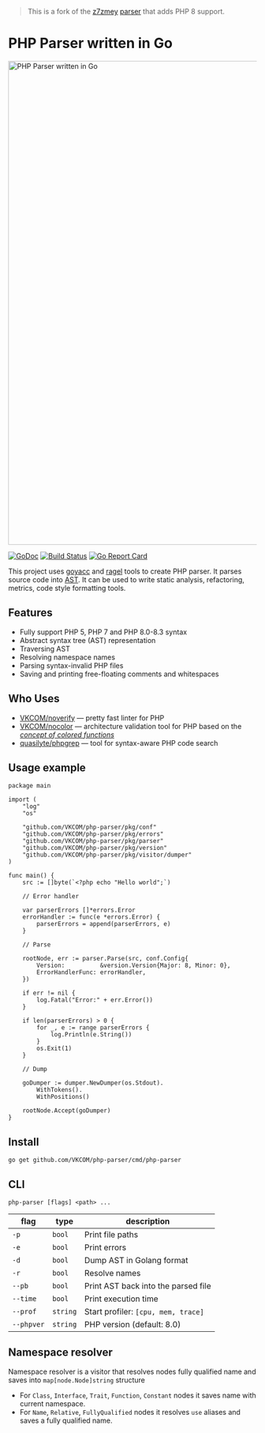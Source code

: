 > This is a fork of the [z7zmey](https://github.com/z7zmey) [parser](https://github.com/z7zmey/php-parser) that adds PHP 8 support.

PHP Parser written in Go
========================

<img src="./parser.jpg" alt="PHP Parser written in Go" width="980"/>

[![GoDoc](https://godoc.org/github.com/VKCOM/php-parser?status.svg)](https://godoc.org/github.com/VKCOM/php-parser)
[![Build Status](https://github.com/VKCOM/php-parser/workflows/Go/badge.svg)](https://github.com/VKCOM/php-parser/workflows/Go)
[![Go Report Card](https://goreportcard.com/badge/github.com/VKCOM/php-parser)](https://goreportcard.com/report/github.com/VKCOM/php-parser)

This project uses [goyacc](https://godoc.org/golang.org/x/tools/cmd/goyacc) and [ragel](https://www.colm.net/open-source/ragel/) tools to create PHP parser. It parses source code into [AST](https://en.wikipedia.org/wiki/Abstract_syntax_tree). It can be used to write static analysis, refactoring, metrics, code style formatting tools.

Features
---------

- Fully support PHP 5, PHP 7 and PHP 8.0-8.3 syntax
- Abstract syntax tree (AST) representation
- Traversing AST
- Resolving namespace names
- Parsing syntax-invalid PHP files
- Saving and printing free-floating comments and whitespaces

Who Uses
--------

- [VKCOM/noverify](https://github.com/VKCOM/noverify) — pretty fast linter for PHP
- [VKCOM/nocolor](https://github.com/VKCOM/nocolor) — architecture validation tool for PHP based on the [*concept of colored functions*](https://github.com/VKCOM/nocolor/blob/master/docs/introducing_colors.md)
- [quasilyte/phpgrep](https://github.com/quasilyte/phpgrep) — tool for syntax-aware PHP code search

Usage example
-------

```Golang
package main

import (
	"log"
	"os"

	"github.com/VKCOM/php-parser/pkg/conf"
	"github.com/VKCOM/php-parser/pkg/errors"
	"github.com/VKCOM/php-parser/pkg/parser"
	"github.com/VKCOM/php-parser/pkg/version"
	"github.com/VKCOM/php-parser/pkg/visitor/dumper"
)

func main() {
	src := []byte(`<?php echo "Hello world";`)

	// Error handler

	var parserErrors []*errors.Error
	errorHandler := func(e *errors.Error) {
		parserErrors = append(parserErrors, e)
	}

	// Parse

	rootNode, err := parser.Parse(src, conf.Config{
		Version:          &version.Version{Major: 8, Minor: 0},
		ErrorHandlerFunc: errorHandler,
	})

	if err != nil {
		log.Fatal("Error:" + err.Error())
	}
	
	if len(parserErrors) > 0 {
		for _, e := range parserErrors {
			log.Println(e.String())
		}
		os.Exit(1)
	}

	// Dump

	goDumper := dumper.NewDumper(os.Stdout).
		WithTokens().
		WithPositions()

	rootNode.Accept(goDumper)
}
```

Install
-------

```
go get github.com/VKCOM/php-parser/cmd/php-parser
```

CLI
---

```
php-parser [flags] <path> ...
```

| flag       | type     | description                         |
|------------|----------|-------------------------------------|
| `-p`       | `bool`   | Print file paths                    |
| `-e`       | `bool`   | Print errors                        |
| `-d`       | `bool`   | Dump AST in Golang format           |
| `-r`       | `bool`   | Resolve names                       |
| `--pb`     | `bool`   | Print AST back into the parsed file |
| `--time`   | `bool`   | Print execution time                |
| `--prof`   | `string` | Start profiler: `[cpu, mem, trace]` |
| `--phpver` | `string` | PHP version (default: 8.0)          |

Namespace resolver
------------------

Namespace resolver is a visitor that resolves nodes fully qualified name and saves into `map[node.Node]string` structure

- For `Class`, `Interface`, `Trait`, `Function`, `Constant` nodes it saves name with current namespace.
- For `Name`, `Relative`, `FullyQualified` nodes it resolves `use` aliases and saves a fully qualified name.
